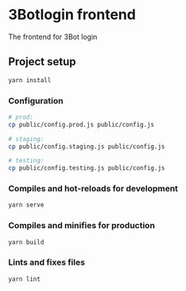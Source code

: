 # 3Botlogin frontend

The frontend for 3Bot login

## Project setup

```bash
yarn install
```

### Configuration

```bash
# prod:
cp public/config.prod.js public/config.js

# staging:
cp public/config.staging.js public/config.js

# testing:
cp public/config.testing.js public/config.js
```

### Compiles and hot-reloads for development

```bash
yarn serve
```

### Compiles and minifies for production

```bash
yarn build
```

### Lints and fixes files

```bash
yarn lint
```
